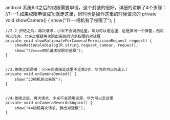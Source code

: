   android 系统6.0之后的权限需要申请，这个封装的很好，详细的讲解了4个步骤：
    //1---1.如果权限申请成功就走这里，同时也是操作这里的时候请求的
    private void showCamera() {
        show("11---相机有了权限了");
    }
    
    
    //2.2.拒绝之后，再次请求，小米不会调用这里，华为可以走这里，这是弹出一个弹窗，然后可以允许，允许之后就再次跳出系统的请求权限的对话框
    private void showRationaleForCamera(PermissionRequest request) {
        showRationaleDialog(R.string.requset_camear, request);
        show("22====相机请求权限对话框");
    }
    
    
    //3.拒绝之后调用：（小米的直接走这里不走第2步，华为的可以先走2，）
    private void onCameraDenied() {
        show("33相机启动失败");
    }
    
    
    //4.拒绝之后，再次请求，小米不会调用这里，华为可以走这里
    private void onCameraNeverAskAgain() {
        show("44相机再次请求，弹出对话框");
    }
    
    
    
